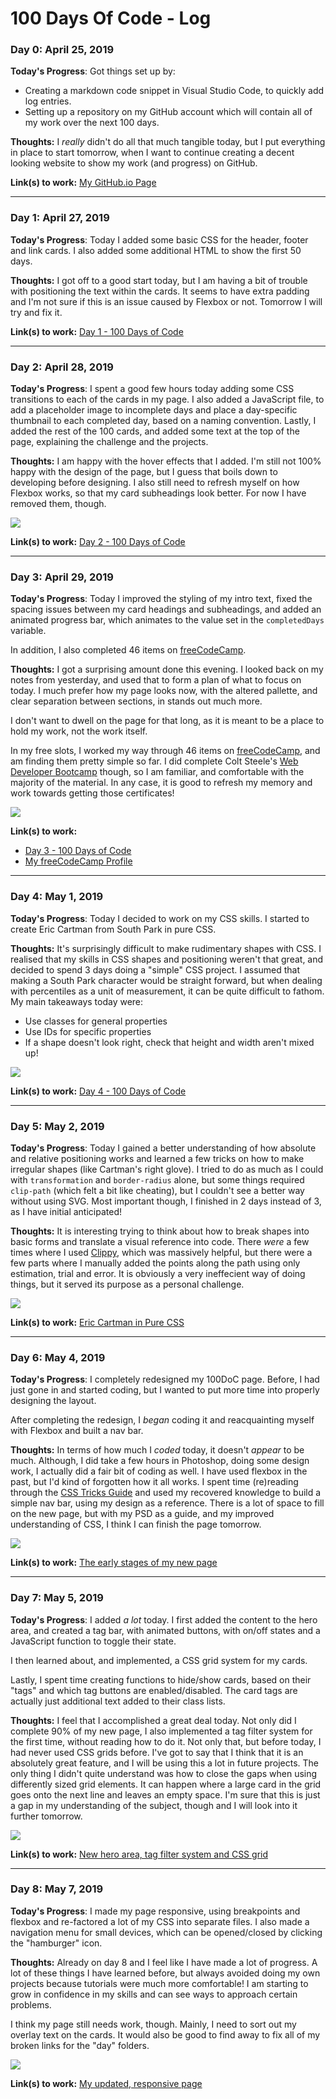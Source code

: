 # 100 Days Of Code - Log

### Day 0: April 25, 2019
**Today's Progress**: Got things set up by:
- Creating a markdown code snippet in Visual Studio Code, to quickly add log entries.
- Setting up a repository on my GitHub account which will contain all of my work over the next 100 days.

**Thoughts:** I *really* didn't do all that much tangible today, but I put everything in place to start tomorrow, when I want to continue creating a decent looking website to show my work (and progress) on GitHub.

**Link(s) to work:** [My GitHub.io Page](https://polygami.github.io/)

---

### Day 1: April 27, 2019
**Today's Progress**: Today I added some basic CSS for the header, footer and link cards. I also added some additional HTML to show the first 50 days.

**Thoughts:** I got off to a good start today, but I am having a bit of trouble with positioning the text within the cards. It seems to have extra padding and I'm not sure if this is an issue caused by Flexbox or not. Tomorrow I will try and fix it.

**Link(s) to work:** [Day 1 - 100 Days of Code](https://polygami.github.io/days/1/day1.html)

---

### Day 2: April 28, 2019
**Today's Progress**: I spent a good few hours today adding some CSS transitions to each of the cards in my page. I also added a JavaScript file, to add a placeholder image to incomplete days and place a day-specific thumbnail to each completed day, based on a naming convention. Lastly, I added the rest of the 100 cards, and added some text at the top of the page, explaining the challenge and the projects.

**Thoughts:** I am happy with the hover effects that I added. I'm still not 100% happy with the design of the page, but I guess that boils down to developing before designing. I also still need to refresh myself on how Flexbox works, so that my card subheadings look better. For now I have removed them, though.

![](./images/day2.gif)

**Link(s) to work:** [Day 2 - 100 Days of Code](https://polygami.github.io/days/2/day2.html)

---

### Day 3: April 29, 2019
**Today's Progress**: Today I improved the styling of my intro text, fixed the spacing issues between my card headings and subheadings, and added an animated progress bar, which animates to the value set in the `completedDays` variable.

In addition, I also completed 46 items on [freeCodeCamp](https://www.freecodecamp.org/fcc10c47b53-d9c5-4677-b26b-28b2d960a55b).

**Thoughts:** I got a surprising amount done this evening. I looked back on my notes from yesterday, and used that to form a plan of what to focus on today. I much prefer how my page looks now, with the altered pallette, and clear separation between sections, in stands out much more.

I don't want to dwell on the page for that long, as it is meant to be a place to hold my work, not the work itself.

In my free slots, I worked my way through 46 items on [freeCodeCamp](https://www.freecodecamp.org/fcc10c47b53-d9c5-4677-b26b-28b2d960a55b), and am finding them pretty simple so far. I did complete Colt Steele's [Web Developer Bootcamp](https://www.udemy.com/the-web-developer-bootcamp/) though, so I am familiar, and comfortable with the majority of the material. In any case, it is good to refresh my memory and work towards getting those certificates!

![](./images/day3-raising-the-bar.gif)

**Link(s) to work:**
- [Day 3 - 100 Days of Code](https://polygami.github.io/days/3/day3.html)
- [My freeCodeCamp Profile](https://polygami.github.io/days/3/day3.html)

---

### Day 4: May 1, 2019
**Today's Progress**: Today I decided to work on my CSS skills. I started to create Eric Cartman from South Park in pure CSS.

**Thoughts:** It's surprisingly difficult to make rudimentary shapes with CSS. I realised that my skills in CSS shapes and positioning weren't that great, and decided to spend 3 days doing a "simple" CSS project. I assumed that making a South Park character would be straight forward, but when dealing with percentiles as a unit of measurement, it can be quite difficult to fathom. My main takeaways today were:
- Use classes for general properties
- Use IDs for specific properties
- If a shape doesn't look right, check that height and width aren't mixed up!

![](./images/cartman-day1.jpg)

**Link(s) to work:** [Day 4 - 100 Days of Code](https://polygami.github.io/days/4/day4.html)

---

### Day 5: May 2, 2019
**Today's Progress**: Today I gained a better understanding of how absolute and relative positioning works and learned a few tricks on how to make irregular shapes (like Cartman's right glove). I tried to do as much as I could with `transformation` and `border-radius` alone, but some things required `clip-path` (which felt a bit like cheating), but I couldn't see a better way without using SVG. Most important though, I finished in 2 days instead of 3, as I have initial anticipated!

**Thoughts:** It is interesting trying to think about how to break shapes into basic forms and translate a visual reference into code. There *were* a few times where I used [Clippy](https://bennettfeely.com/clippy/), which was massively helpful, but there were a few parts where I manually added the points along the path using only estimation, trial and error. It is obviously a very ineffecient way of doing things, but it served its purpose as a personal challenge.

![](./images/100-doc-thumb-005.jpg)

**Link(s) to work:** [Eric Cartman in Pure CSS](https://polygami.github.io/days/5/day5.html)

---

### Day 6: May 4, 2019
**Today's Progress**: I completely redesigned my 100DoC page. Before, I had just gone in and started coding, but I wanted to put more time into properly designing the layout.

After completing the redesign, I *began* coding it and reacquainting myself with Flexbox and built a nav bar.

**Thoughts:** In terms of how much I *coded* today, it doesn't *appear* to be much. Although, I did take a few hours in Photoshop, doing some design work, I actually did a fair bit of coding as well. I have used flexbox in the past, but I'd kind of forgotten how it all works. I spent time (re)reading through the [CSS Tricks Guide](https://css-tricks.com/snippets/css/a-guide-to-flexbox/) and used my recovered knowledge to build a simple nav bar, using my design as a reference. There is a lot of space to fill on the new page, but with my PSD as a guide, and my improved understanding of CSS, I think I can finish the page tomorrow.

![](./images/100-doc-thumb-006.jpg)

**Link(s) to work:** [The early stages of my new page](https://polygami.github.io/days/6/day6.html)

---

### Day 7: May 5, 2019
**Today's Progress**: I added *a lot* today. I first added the content to the hero area, and created a tag bar, with animated buttons, with on/off states and a JavaScript function to toggle their state.

I then learned about, and implemented, a CSS grid system for my cards.

Lastly, I spent time creating functions to hide/show cards, based on their "tags" and which tag buttons are enabled/disabled. The card tags are actually just additional text added to their class lists.

**Thoughts:** I feel that I accomplished a great deal today. Not only did I complete 90% of my new page, I also implemented a tag filter system for the first time, without reading how to do it. Not only that, but before today, I had never used CSS grids before. I've got to say that I think that it is an absolutely great feature, and I will be using this a lot in future projects. The only thing I didn't quite understand was how to close the gaps when using differently sized grid elements. It can happen where a large card in the grid goes onto the next line and leaves an empty space. I'm sure that this is just a gap in my understanding of the subject, though and I will look into it further tomorrow.

![](images\day-7-grids-and-tags.gif)

**Link(s) to work:** [New hero area, tag filter system and CSS grid](https://polygami.github.io/days/7/day7.html)

---

### Day 8: May 7, 2019
**Today's Progress**: I made my page responsive, using breakpoints and flexbox and re-factored a lot of my CSS into separate files. I also made a navigation menu for small devices, which can be opened/closed by clicking the "hamburger" icon.

**Thoughts:** Already on day 8 and I feel like I have made a lot of progress. A lot of these things I have learned before, but always avoided doing my own projects because tutorials were much more comfortable! I am starting to grow in confidence in my skills and can see ways to approach certain problems.

I think my page still needs work, though. Mainly, I need to sort out my overlay text on the cards. It would also be good to find away to fix all of my broken links for the "day" folders.

![](images\day8-responsive.gif)

**Link(s) to work:** [My updated, responsive page](https://polygami.github.io/days/8/day8.html)